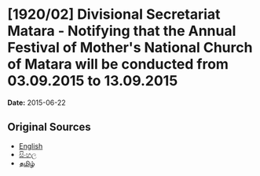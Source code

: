 # [1920/02] Divisional Secretariat Matara - Notifying that the Annual Festival of Mother's National Church of Matara will be conducted from 03.09.2015 to 13.09.2015

**Date:** 2015-06-22

## Original Sources

- [English](https://documents.gov.lk/view/extra-gazettes/2015/6/1920-02_E.pdf)
- [සිංහල](https://documents.gov.lk/view/extra-gazettes/2015/6/1920-02_S.pdf)
- [தமிழ்](https://documents.gov.lk/view/extra-gazettes/2015/6/1920-02_T.pdf)

